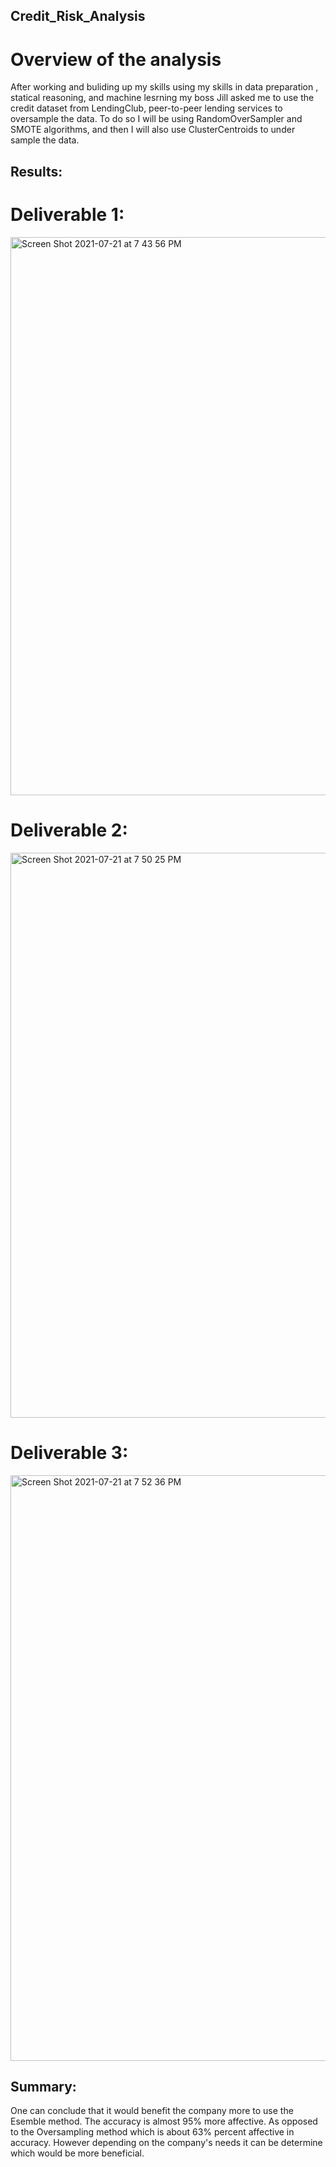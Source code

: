## Credit_Risk_Analysis
# Overview of the analysis
After working and buliding up my skills using my skills in data preparation , statical reasoning, and machine lesrning my boss Jill asked me to use the credit dataset from LendingClub, peer-to-peer lending services to oversample the data. To do so I will be using RandomOverSampler and SMOTE algorithms, and then I will also use ClusterCentroids to under sample the data.

## Results:
# Deliverable 1:

<img width="893" alt="Screen Shot 2021-07-21 at 7 43 56 PM" src="https://user-images.githubusercontent.com/79114781/126573496-3e2be6ec-326d-49b1-b936-ab652b18ac7c.png">

# Deliverable 2:

<img width="904" alt="Screen Shot 2021-07-21 at 7 50 25 PM" src="https://user-images.githubusercontent.com/79114781/126573731-211238f9-a8d5-480b-9400-1280b597865f.png">

# Deliverable 3:

<img width="937" alt="Screen Shot 2021-07-21 at 7 52 36 PM" src="https://user-images.githubusercontent.com/79114781/126573868-bd2d470d-53bf-4fca-9bce-6fd08808afdb.png">

## Summary:
One can conclude that it would benefit the company more to use the Esemble method. The accuracy is almost 95% more affective. As opposed to the Oversampling method which is about 63% percent affective in accuracy. However depending on the company's needs it can be determine which would be more beneficial. 
